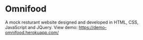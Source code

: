 # Omnifood
A mock resturant website designed and developed in HTML, CSS, JavaScript and JQuery. View demo: https://demo-omnifood.herokuapp.com/
